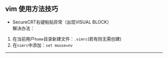 vim 使用方法技巧
-----------------
* SecureCRT右键粘贴异常（出现VISUAL BLOCK）<br>
解决办法：
1. 在当前用户`home`目录新建文件：`.vimrc`(若有则无需创建)<br>
2. 在`vimrc`中添加：`set mouse=nv`<br>

----------------------------------------------------------------
